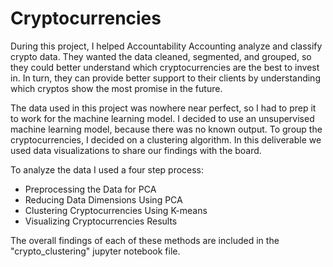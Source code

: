 # Cryptocurrencies

During this project, I helped Accountability Accounting analyze and classify crypto data. They wanted the data cleaned, segmented, and grouped, so they could better understand which cryptocurrencies are the best to invest in. In turn, they can provide better support to their clients by understanding which cryptos show the most promise in the future.

The data used in this project was nowhere near perfect, so I had to prep it to work for the machine learning model. I decided to use an unsupervised machine learning model, because there was no known output. To group the cryptocurrencies, I decided on a clustering algorithm. In this deliverable we used data visualizations to share our findings with the board.

To analyze the data I used a four step process:
- Preprocessing the Data for PCA
- Reducing Data Dimensions Using PCA
- Clustering Cryptocurrencies Using K-means
- Visualizing Cryptocurrencies Results

The overall findings of each of these methods are included in the "crypto_clustering" jupyter notebook file.
